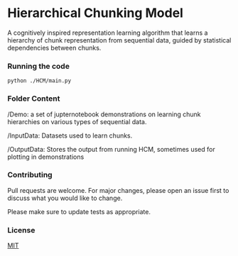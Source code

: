 # Hierarchical Chunking Model

A cognitively inspired representation learning algorithm that learns a hierarchy of chunk representation from sequential data, guided by statistical dependencies between chunks.

### Running the code
```shell
python ./HCM/main.py
```

### Folder Content

/Demo: a set of jupternotebook demonstrations on learning chunk hierarchies on various types of sequential data.

/InputData: Datasets used to learn chunks.

/OutputData: Stores the output from running HCM, sometimes used for plotting in demonstrations


### Contributing
Pull requests are welcome. For major changes, please open an issue first to discuss what you would like to change.

Please make sure to update tests as appropriate.

### License
[MIT](https://choosealicense.com/licenses/mit/)


